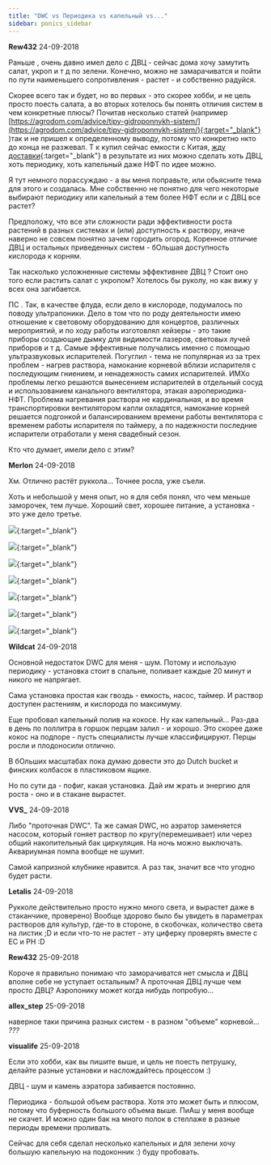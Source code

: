 ```yaml
---
title: "DWC vs Периодика vs капельный vs..."
sidebar: ponics_sidebar
---
```


**Rew432** 24-09-2018

 Раньше , очень давно имел дело с ДВЦ - сейчас дома хочу замутить салат, укроп и т д по зелени. Конечно, можно не замарачиватся и пойти по пути наименьшего сопротивления - растет - и собственно радуйся. 

Скорее всего так и будет, но во первых - это скорее хобби, и не цель просто поесть салата, а во вторых хотелось бы понять отличия систем в чем конкретные плюсы? Почитав несколько статей (например [https://agrodom.com/advice/tipy-gidroponnykh-sistem/](https://agrodom.com/advice/tipy-gidroponnykh-sistem/){:target="_blank"} )так и не пришел к определенному выводу, потому что конкретно нкто до конца не разжевал. Т к купил сейчас емкости с Китая, [жду доставки](https://www.aliexpress.com/item/12-Holes-Plant-Site-Hydroponic-Garden-Pots-Planters-System-Indoor-Garden-Cabinet-Box-Grow-Kit-Bubble/32823180508.html?spm=2114.search0603.3.69.cc7d2145bf2wg6&amp;ws_ab_test=searchweb0_0,searchweb201602_2_10065_10068_10059_10884_10887_10696_100031_10084_10083_10103_10618_10307_10301_448,searchweb201603_45,ppcSwitch_2&amp;algo_expid=c311e8b6-9328-4cd3-8bdc-b9d0e9099f96-9&amp;algo_pvid=c311e8b6-9328-4cd3-8bdc-b9d0e9099f96&amp;transAbTest=ae803_2&amp;priceBeautifyAB=0){:target="_blank"} в результате из них можно сделать хоть ДВЦ, хоть периодику, хоть капельный даже НФТ по идее можно. 

Я тут немного порассуждаю - а вы меня поправьте, или обьясните тема для этого и создалась. Мне собственно не понятно для чего некоторые выбирают периодику или капельный а тем более НФТ если и с ДВЦ все растет?

Предположу, что все эти сложности ради эффективности роста растений в разных системах и (или) доступность к раствору, иначе наверно не совсем понятно зачем городить огород. Коренное отличие ДВЦ и остальных приведенных систем - бОльшая доступность кислорода к корням. 

Так насколько усложненные системы эффективнее ДВЦ ? Стоит оно того если растить салат с укропом? Хотелось бы руколу, но как вижу у всех она загибается. 

ПС . Так, в качестве флуда, если дело в кислороде, подумалось по поводу ультрапоники. Дело в том что по роду деятельности имею отношение к световому оборудованию для концертов, различных мероприятий, и по ходу работы изготовлял хейзеры - это такие приборы создающие дымку для видимости лазеров, световых лучей приборов и т д. Самые эффективные получались именно с помощью ультразвуковых испарителей. Погуглил - тема не популярная из за трех проблем - нагрев раствора, намокание корневой вблизи испарителя с последующим гниением, и ненадежность самих испарителей. ИМХо проблемы легко решаются вынесением испарителей в отдельный сосуд и использованием канального вентилятора, этакая аэропериодика-НФТ. Проблема нагревания раствора не кардинальная, и во время транспортировки вентилятором капли охладятся, намокание корней решается подгонкой и балансированием времени работы вентилятора с временем работы испарителя по таймеру, а по надежности последние испарители отработали у меня свадебный сезон. 

Кто что думает, имели дело с этим?


**Merlon** 24-09-2018

Хм. Отлично растёт руккола... Точнее росла, уже съели.

Хоть и небольшой у меня опыт, но я для себя понял, что чем меньше заморочек, тем лучше. Хороший свет, хорошее питание, а установка - это уже дело третье.

[![](/imagehost2/thumbs/1vdv.jpg)](https://t.me/ponics_ru_files/19502){:target="_blank"}

[![](/imagehost2/thumbs/2rzr.jpg)](https://t.me/ponics_ru_files/19503){:target="_blank"}

[![](/imagehost2/thumbs/5yyy.jpg)](https://t.me/ponics_ru_files/19504){:target="_blank"}

[![](/imagehost2/thumbs/6uyu.jpg)](https://t.me/ponics_ru_files/19505){:target="_blank"}

[![](/imagehost2/thumbs/7gig.jpg)](https://t.me/ponics_ru_files/19506){:target="_blank"}

[![](/imagehost2/thumbs/8prp.jpg)](https://t.me/ponics_ru_files/19507){:target="_blank"}

[![](/imagehost2/thumbs/12zcz.jpg)](https://t.me/ponics_ru_files/19508){:target="_blank"}


**Wildcat** 24-09-2018

Основной недостаток DWC для меня - шум. Потому и использую периодику - установка стоит в спальне, поливает каждые 20 минут и никого не напрягает.

Сама установка простая как гвоздь - емкость, насос, таймер. И раствор доступен растениям, и кислорода по максимуму.

Еще пробовал капельный полив на кокосе. Ну как капельный... Раз-два в день по поллитра в горшок перцам залил - и хорошо. Это скорее даже кокос на подпоре - пусть специалисты лучше классифицируют. Перцы росли и плодоносили отлично.

В бОльших масштабах пока думаю довести это до Dutch bucket и финских колбасок в пластиковом ящике.

Но по сути да - пофиг, какая установка. Дай им жрать и энергию для роста - оно и в стакане вырастет.


**VVS_** 24-09-2018

Либо "проточная DWC". Та же самая DWC, но аэратор заменяется насосом, который гоняет раствор по кругу(перемешивает) или через общий накопительный бак циркуляция. На ночь можно выключать. Аквариумная помпа вообще не шумит.

Самой капризной клубнике нравится. А раз так, значит все что угодно будет расти.


**Letalis** 24-09-2018

Рукколе действительно просто нужно много света, и вырастет даже в стаканчике, проверено) Вообще здорово было бы увидеть в параметрах растворов для культур, где-то в стороне, в скобочках, количество света на листик ;D и если что-то не растет - эту циферку проверять вместе с ЕС и PH :D


**Rew432** 25-09-2018

 Короче я правильно понимаю что заморачиватся нет смысла и ДВЦ вполне себе не уступает остальным? А проточная ДВЦ лучше чем просто ДВЦ? Аэропонику может когда нибудь попробую...


**allex_step** 25-09-2018

наверное таки причина разных систем - в разном "объеме" корневой... *???* 


**visualife** 25-09-2018

Если это хобби, как вы пишите выше, и цель не поесть петрушку, делайте разные установки и наслождайтесь процессом :)

ДВЦ - шум и камень аэратора забивается постоянно.

Периодика - большой объем раствора. Хотя это может быть и плюсом, потому что буферность большого объема выше. ПиАш у меня вообще не скачет. И можно один бак на много полок в стеллаже в разные периоды времени проливать.

Сейчас для себя сделал несколько капельных и для зелени хочу большую капельную на подоконник :) буду пробовать. 


